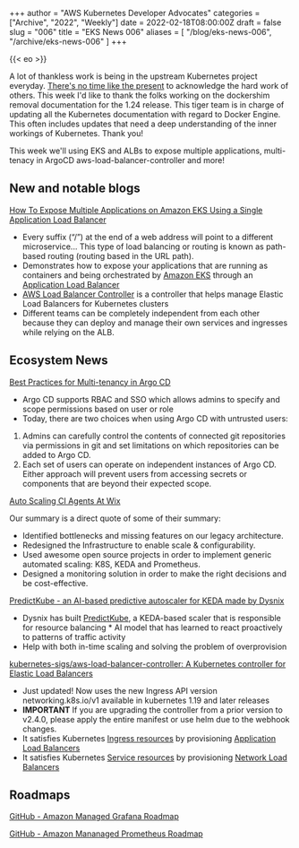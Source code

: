 +++
author = "AWS Kubernetes Developer Advocates"
categories = ["Archive", "2022", "Weekly"]
date = 2022-02-18T08:00:00Z
draft = false
slug = "006"
title = "EKS News 006"
aliases = [
    "/blog/eks-news-006",
    "/archive/eks-news-006"
]
+++

{{< eo >}}

A lot of thankless work is being in the upstream Kubernetes project everyday. [There's no time like the present](https://twitter.com/rothgar/status/1493297587419451392) to acknowledge the hard work of others. This week I'd like to thank the folks working on the dockershim removal documentation for the 1.24 release. This tiger team is in charge of updating all the Kubernetes documentation with regard to Docker Engine. This often includes updates that need a deep understanding of the inner workings of Kubernetes. Thank you!

This week we'll using EKS and ALBs to expose multiple applications, multi-tenacy in ArgoCD aws-load-balancer-controller and more!

## New and notable blogs

[How To Expose Multiple Applications on Amazon EKS Using a Single Application Load Balancer](https://aws.amazon.com/blogs/containers/how-to-expose-multiple-applications-on-amazon-eks-using-a-single-application-load-balancer/)

* Every suffix (“/”) at the end of a web address will point to a different microservice... This type of load balancing or routing is known as path-based routing (routing based in the URL path).
* Demonstrates how to expose your applications that are running as containers and being orchestrated by [Amazon EKS](https://aws.amazon.com/eks/) through an [Application Load Balancer](https://aws.amazon.com/elasticloadbalancing/application-load-balancer/)
* [AWS Load Balancer Controller](https://github.com/kubernetes-sigs/aws-load-balancer-controller#readme) is a controller that helps manage Elastic Load Balancers for Kubernetes clusters
* Different teams can be completely independent from each other because they can deploy and manage their own services and ingresses while relying on the ALB.

## Ecosystem News

[Best Practices for Multi-tenancy in Argo CD](https://blog.argoproj.io/best-practices-for-multi-tenancy-in-argo-cd-273e25a047b0)

* Argo CD supports RBAC and SSO which allows admins to specify and scope permissions based on user or role
* Today, there are two choices when using Argo CD with untrusted users:

1. Admins can carefully control the contents of connected git repositories via permissions in git and set limitations on which repositories can be added to Argo CD.
1. Each set of users can operate on independent instances of Argo CD. Either approach will prevent users from accessing secrets or components that are beyond their expected scope.

[Auto Scaling CI Agents At Wix](https://www.wix.engineering/post/auto-scaling-ci-agents-at-wix)

Our summary is a direct quote of some of their summary:

* Identified bottlenecks and missing features on our legacy architecture.
* Redesigned the Infrastructure to enable scale & configurability.
* Used awesome open source projects in order to implement generic automated scaling: K8S, KEDA and Prometheus.
* Designed a monitoring solution in order to make the right decisions and be cost-effective.

[PredictKube - an AI-based predictive autoscaler for KEDA made by Dysnix](https://keda.sh/blog/2022-02-09-predictkube-scaler/)

* Dysnix has built [PredictKube](https://predictkube.com/), a KEDA-based scaler that is responsible for resource balancing  * AI model that has learned to react proactively to patterns of traffic activity
* Help with both in-time scaling and solving the problem of overprovision

[kubernetes-sigs/aws-load-balancer-controller: A Kubernetes controller for Elastic Load Balancers](https://github.com/kubernetes-sigs/aws-load-balancer-controller)

* Just updated! Now uses the new Ingress API version networking.k8s.io/v1 available in kubernetes 1.19 and later releases
* **IMPORTANT** If you are upgrading the controller from a prior version to v2.4.0, please apply the entire manifest or use helm due to the webhook changes.
* It satisfies Kubernetes [Ingress resources](https://kubernetes.io/docs/concepts/services-networking/ingress/) by provisioning [Application Load Balancers](https://docs.aws.amazon.com/elasticloadbalancing/latest/application/introduction.html)
* It satisfies Kubernetes [Service resources](https://kubernetes.io/docs/concepts/services-networking/service/) by provisioning [Network Load Balancers](https://docs.aws.amazon.com/elasticloadbalancing/latest/network/introduction.html)

## Roadmaps

[GitHub - Amazon Managed Grafana Roadmap](https://github.com/aws/amazon-managed-grafana-roadmap)

[GitHub - Amazon Mananaged Prometheus Roadmap](https://github.com/aws/amazon-managed-service-for-prometheus-roadmap)
